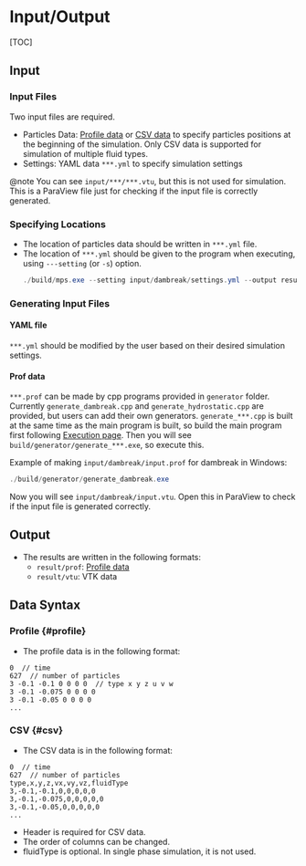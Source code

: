 # Input/Output

[TOC]

## Input
### Input Files
Two input files are required.

- Particles Data: [Profile data](#profile) or [CSV data](#csv) to specify particles positions at the beginning of the simulation. Only CSV data is supported for simulation of multiple fluid types.
- Settings: YAML data `***.yml` to specify simulation settings

@note
You can see `input/***/***.vtu`, but this is not used for simulation.
This is a ParaView file just for checking if the input file is correctly generated.

### Specifying Locations
- The location of particles data should be written in `***.yml` file.
- The location of `***.yml` should be given to the program when executing, using `---setting` (or `-s`) option.
  ```powershell
  ./build/mps.exe --setting input/dambreak/settings.yml --output result/dambreak
  ```

### Generating Input Files
#### YAML file
`***.yml` should be modified by the user based on their desired simulation settings.

#### Prof data
`***.prof` can be made by cpp programs provided in `generator` folder.
Currently `generate_dambreak.cpp` and `generate_hydrostatic.cpp` are provided,
but users can add their own generators.
`generate_***.cpp` is built at the same time as the main program is built,
so build the main program first following [Execution page](execution.md).
Then you will see `build/generator/generate_***.exe`, so execute this.

Example of making `input/dambreak/input.prof` for dambreak in Windows:
```powershell
./build/generator/generate_dambreak.exe
```

Now you will see `input/dambreak/input.vtu`.
Open this in ParaView to check if the input file is generated correctly.

## Output
- The results are written in the following formats:
	- `result/prof`: [Profile data](#profile)
	- `result/vtu`: VTK data

## Data Syntax
### Profile {#profile}
- The profile data is in the following format:

```prof
0  // time
627  // number of particles
3 -0.1 -0.1 0 0 0 0  // type x y z u v w
3 -0.1 -0.075 0 0 0 0
3 -0.1 -0.05 0 0 0 0
...
```

### CSV {#csv}
- The CSV data is in the following format:

```csv
0  // time
627  // number of particles
type,x,y,z,vx,vy,vz,fluidType
3,-0.1,-0.1,0,0,0,0,0
3,-0.1,-0.075,0,0,0,0,0
3,-0.1,-0.05,0,0,0,0,0
...
```

- Header is required for CSV data.
- The order of columns can be changed.
- fluidType is optional. In single phase simulation, it is not used.
